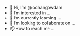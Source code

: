 - 👋 Hi, I’m @lochangowdam
- 👀 I’m interested in ...
- 🌱 I’m currently learning ...
- 💞️ I’m looking to collaborate on ...
- 📫 How to reach me ...

<!---
lochangowdam/lochangowdam is a ✨ special ✨ repository because its `README.md` (this file) appears on your GitHub profile.
You can click the Preview link to take a look at your changes.
--->
